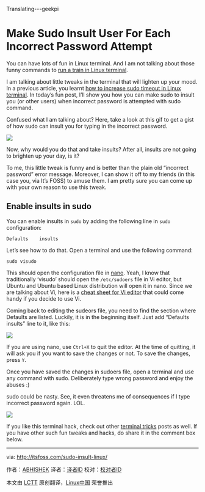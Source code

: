 Translating---geekpi

Make Sudo Insult User For Each Incorrect Password Attempt
===========================================================

You can have lots of fun in Linux terminal. And I am not talking about those funny commands to [run a train in Linux terminal](http://itsfoss.com/ubuntu-terminal-train/).

I am talking about little tweaks in the terminal that will lighten up your mood. In a previous article, you learnt [how to increase sudo timeout in Linux terminal](http://itsfoss.com/change-sudo-password-timeout-ubuntu/). In today’s fun post, I’ll show you how you can make sudo to insult you (or other users) when incorrect password is attempted with sudo command.

Confused what I am talking about? Here, take a look at this gif to get a gist of how sudo can insult you for typing in the incorrect password.

![](http://itsfoss.com/wp-content/uploads/2016/02/sudo-insults-Linux.gif)

Now, why would you do that and take insults? After all, insults are not going to brighten up your day, is it?

To me, this little tweak is funny and is better than the plain old “incorrect password” error message. Moreover, I can show it off to my friends (in this case you, via It’s FOSS) to amuse them. I am pretty sure you can come up with your own reason to use this tweak.

## Enable insults in sudo

You can enable insults in `sudo` by adding the following line in `sudo` configuration:

```
Defaults 	insults
```

Let’s see how to do that. Open a terminal and use the following command:

```
sudo visudo
```

This should open the configuration file in [nano](http://www.nano-editor.org/). Yeah, I know that traditionally ‘visudo’ should open the `/etc/sudoers` file in Vi editor, but Ubuntu and Ubuntu based Linux distribution will open it in nano. Since we are talking about Vi, here is a [cheat sheet for Vi editor](http://itsfoss.com/download-vi-cheat-sheet/) that could come handy if you decide to use Vi.

Coming back to editing the sudeors file, you need to find the section where Defaults are listed. Luckily, it is in the beginning itself. Just add “Defaults insults” line to it, like this:

![](http://itsfoss.com/wp-content/uploads/2016/02/sudo-insults-Linux-Mint.png)

If you are using nano, use `Ctrl+X` to quit the editor. At the time of quitting, it will ask you if you want to save the changes or not. To save the changes, press `Y`.

Once you have saved the changes in sudoers file, open a terminal and use any command with sudo. Deliberately type wrong password and enjoy the abuses :)

sudo could be nasty. See, it even threatens me of consequences if I type incorrect password again. LOL.

![](http://itsfoss.com/wp-content/uploads/2016/02/sudo-insults-Linux-Mint-1.jpeg)

If you like this terminal hack, check out other [terminal tricks](http://itsfoss.com/category/terminal-tricks/) posts as well. If you have other such fun tweaks and hacks, do share it in the comment box below.


------------------------------------------------------------------------------

via: http://itsfoss.com/sudo-insult-linux/

作者：[ABHISHEK][a]
译者：[译者ID](https://github.com/译者ID)
校对：[校对者ID](https://github.com/校对者ID)

本文由 [LCTT](https://github.com/LCTT/TranslateProject) 原创翻译，[Linux中国](https://linux.cn/) 荣誉推出

[a]:http://itsfoss.com/author/abhishek/
